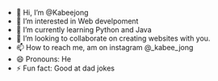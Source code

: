 - 👋 Hi, I’m @Kabeejong
- 👀 I’m interested in  Web develpoment
- 🌱 I’m currently learning Python and Java
- 💞️ I’m looking to collaborate on creating websites with you.
- 📫 How to reach me, am on instagram @_kabee_jong
- 😄 Pronouns: He
- ⚡ Fun fact: Good at dad jokes

<!---
Kabeejong/Kabeejong is a ✨ special ✨ repository because its `README.md` (this file) appears on your GitHub profile.
You can click the Preview link to take a look at your changes.
--->
